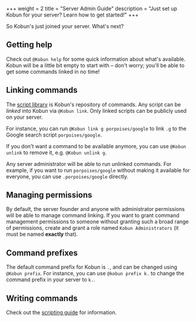 +++
weight = 2
title = "Server Admin Guide"
description = "Just set up Kobun for your server? Learn how to get started!"
+++

So Kobun's just joined your server. What's next?

## Getting help

Check out `@Kobun help` for some quick information about what's available. Kobun will be a little bit empty to start with – don't worry; you'll be able to get some commands linked in no time!

## Linking commands

The [script library](/scripts) is Kobun's repository of commands. Any script can be _linked_ into Kobun via `@Kobun link`. Only linked scripts can be publicly used on your server.

For instance, you can run `@Kobun link g porpoises/google` to link `.g` to the Google search script `porpoises/google`.

If you don't want a command to be available anymore, you can use `@Kobun unlink` to remove it, e.g. `@Kobun unlink g`.

<div class="alert alert-info">Any server administrator will be able to run unlinked commands. For example, if you want to run <code>porpoises/google</code> without making it available for everyone, you can use <code>.porpoises/google</code> directly.</div>

## Managing permissions

By default, the server founder and anyone with administrator permissions will be able to manage command linking. If you want to grant command management permissions to someone without granting such a broad range of permissions, create and grant a role named `Kobun Administrators` (it must be named **exactly** that).

## Command prefixes

The default command prefix for Kobun is `.`, and can be changed using `@Kobun prefix`. For instance, you can use `@kobun prefix k.` to change the command prefix in your server to `k.`.

## Writing commands

Check out the [scripting guide](/guides/scripting) for information.
